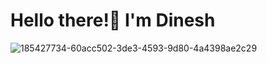 # Hello there!👋 I'm Dinesh

![185427734-60acc502-3de3-4593-9d80-4a4398ae2c29](https://user-images.githubusercontent.com/130654681/231726208-b7dad39b-f243-4671-ab63-8f70f8b89afd.gif)

